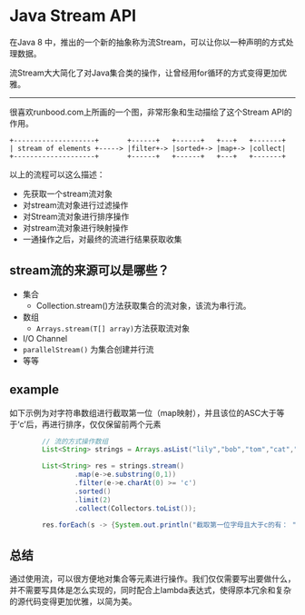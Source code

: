 # Java Stream API

在Java 8 中，推出的一个新的抽象称为流Stream，可以让你以一种声明的方式处理数据。

流Stream大大简化了对Java集合类的操作，让曾经用for循环的方式变得更加优雅。

---
很喜欢runbood.com上所画的一个图，非常形象和生动描绘了这个Stream API的作用。
```
+--------------------+       +------+   +------+   +---+   +-------+
| stream of elements +-----> |filter+-> |sorted+-> |map+-> |collect|
+--------------------+       +------+   +------+   +---+   +-------+
```
以上的流程可以这么描述：
- 先获取一个stream流对象
- 对stream流对象进行过滤操作
- 对Stream流对象进行排序操作
- 对stream流对象进行映射操作
- 一通操作之后，对最终的流进行结果获取收集

## stream流的来源可以是哪些？
- 集合
  - Collection.stream()方法获取集合的流对象，该流为串行流。
- 数组
  - ```Arrays.stream(T[] array)```方法获取流对象
- I/O Channel
- ```parallelStream()``` 为集合创建并行流
- 等等
  

## example
如下示例为对字符串数组进行截取第一位（map映射），并且该位的ASC大于等于‘c’后，再进行排序，仅仅保留前两个元素
```java
        // 流的方式操作数组
        List<String> strings = Arrays.asList("lily","bob","tom","cat","mom");

        List<String> res = strings.stream()
                .map(e->e.substring(0,1))
                .filter(e->e.charAt(0) >= 'c')
                .sorted()
                .limit(2)
                .collect(Collectors.toList());

        res.forEach(s -> {System.out.println("截取第一位字母且大于c的有： " + s);});
```

## 总结
通过使用流，可以很方便地对集合等元素进行操作。我们仅仅需要写出要做什么，并不需要写具体是怎么实现的，同时配合上lambda表达式，使得原本冗余和复杂的源代码变得更加优雅，以简为美。